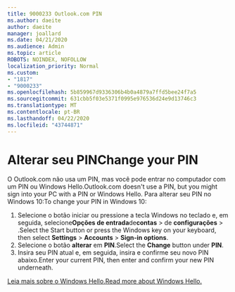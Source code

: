 ```yaml
---
title: 9000233 Outlook.com PIN
ms.author: daeite
author: daeite
manager: joallard
ms.date: 04/21/2020
ms.audience: Admin
ms.topic: article
ROBOTS: NOINDEX, NOFOLLOW
localization_priority: Normal
ms.custom:
- "1817"
- "9000233"
ms.openlocfilehash: 5b859967d9336306b4b0a4879a7ffd5bee24f7a5
ms.sourcegitcommit: 631cbb5f03e5371f0995e976536d24e9d13746c3
ms.translationtype: MT
ms.contentlocale: pt-BR
ms.lasthandoff: 04/22/2020
ms.locfileid: "43744871"
---
```

# <a name="change-your-pin"></a><span data-ttu-id="36a9f-102">Alterar seu PIN</span><span class="sxs-lookup"><span data-stu-id="36a9f-102">Change your PIN</span></span>

<span data-ttu-id="36a9f-103">O Outlook.com não usa um PIN, mas você pode entrar no computador com um PIN ou Windows Hello.</span><span class="sxs-lookup"><span data-stu-id="36a9f-103">Outlook.com doesn't use a PIN, but you might sign into your PC with a PIN or Windows Hello.</span></span> <span data-ttu-id="36a9f-104">Para alterar seu PIN no Windows 10:</span><span class="sxs-lookup"><span data-stu-id="36a9f-104">To change your PIN in Windows 10:</span></span>

1. <span data-ttu-id="36a9f-105">Selecione o botão iniciar ou pressione a tecla Windows no teclado e, em seguida, selecione**Opções de entrada**de**contas** > de **configurações** > .</span><span class="sxs-lookup"><span data-stu-id="36a9f-105">Select the Start button or press the Windows key on your keyboard, then select **Settings** > **Accounts** > **Sign-in options**.</span></span>
2. <span data-ttu-id="36a9f-106">Selecione o botão **alterar** em **PIN**.</span><span class="sxs-lookup"><span data-stu-id="36a9f-106">Select the **Change** button under **PIN**.</span></span>
3. <span data-ttu-id="36a9f-107">Insira seu PIN atual e, em seguida, insira e confirme seu novo PIN abaixo.</span><span class="sxs-lookup"><span data-stu-id="36a9f-107">Enter your current PIN, then enter and confirm your new PIN underneath.</span></span>

[<span data-ttu-id="36a9f-108">Leia mais sobre o Windows Hello.</span><span class="sxs-lookup"><span data-stu-id="36a9f-108">Read more about Windows Hello.</span></span>](https://support.microsoft.com/help/17215/)